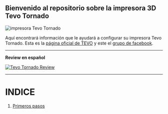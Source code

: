 


## Bienvenido al repositorio sobre la impresora 3D Tevo Tornado

![impresora Tevo Tornado](https://cdn.shopify.com/s/files/1/1160/7836/products/1_cc35bb98-ce93-4c50-a0b0-82e3f5a4bfe9_1024x1024.jpg?v=1504844444)


Aquí encontrará información que le ayudará a configurar su impresora Tevo Tornado.
Esta es la [página oficial de TEVO](https://tevo3dprinterstore.com/products/2017-newsest-tevo-tornado-fully-assembled-3d-printer-3d-printing) y este el [grupo de facebook](https://www.facebook.com/groups/TEVO.Tornado.Owners/).

___

**Review en español**

[![Tevo Tornado Review](https://i.imgur.com/8IpXCRn.png)](https://www.youtube.com/watch?v=T60aUBAolTw "Tevo Tornado Review")

___


# INDICE
1. [Primeros pasos](https://jpgleyva.github.io/tevo-tornado/primeros-pasos)
